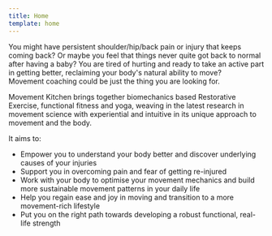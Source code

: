 ```yaml
---
title: Home
template: home
---
```


You might have persistent shoulder/hip/back pain or injury that keeps coming
back? Or maybe you feel that things never quite got back to normal after having
a baby? You are tired of hurting and ready to take an active part in getting
better, reclaiming your body's natural ability to move?  
Movement coaching could be just the thing you are looking for.

Movement Kitchen brings together biomechanics based Restorative Exercise,
functional fitness and yoga, weaving in the latest research in movement science
with experiential and intuitive in its unique approach to movement and the body.

It aims to:

* Empower you to understand your body better and discover underlying causes of
  your injuries
* Support you in overcoming pain and fear of getting re-injured
* Work with your body to optimise your movement mechanics and build more
  sustainable movement patterns in your daily life
* Help you regain ease and joy in moving and transition to a more movement-rich
  lifestyle
* Put you on the right path towards developing a robust functional, real-life
  strength
